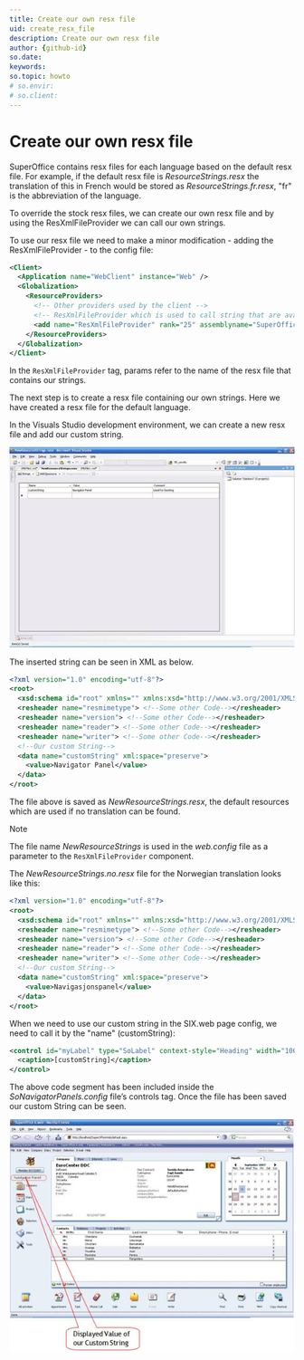 ```yaml
---
title: Create our own resx file
uid: create_resx_file
description: Create our own resx file
author: {github-id}
so.date:
keywords:
so.topic: howto
# so.envir:
# so.client:
---
```


# Create our own resx file

SuperOffice contains resx files for each language based on the default resx file. For example, if the default resx file is *ResourceStrings.resx* the translation of this in French would be stored as *ResourceStrings.fr.resx*, "fr" is the abbreviation of the language.

To override the stock resx files, we can create our own resx file and by using the ResXmlFileProvider we can call our own strings.

To use our resx file we need to make a minor modification - adding the ResXmlFileProvider - to the config file:

```XML
<Client>
  <Application name="WebClient" instance="Web" />
  <Globalization>
    <ResourceProviders>
      <!-- Other providers used by the client -->
      <!-- ResXmlFileProvider which is used to call string that are available through resx files-->
      <add name="ResXmlFileProvider" rank="25" assemblyname="SuperOffice.DCF" objecttype="SuperOffice.Globalization.ResXmlFileProvider" params="NewResourceStrings" />
    </ResourceProviders>
  </Globalization>
</Client>
```

In the `ResXmlFileProvider` tag, params refer to the name of the resx file that contains our strings.

The next step is to create a resx file containing our own strings. Here we have created a resx file for the default language.

In the Visuals Studio development environment, we can create a new resx file and add our custom string.

![01][img1]

The inserted string can be seen in XML as below.

```XML
<?xml version="1.0" encoding="utf-8"?>
<root> 
  <xsd:schema id="root" xmlns="" xmlns:xsd="http://www.w3.org/2001/XMLSchema" xmlns:msdata="urn:schemas-microsoft-com:xml-msdata"> <!--Some other Code--> </xsd:schema>
  <resheader name="resmimetype"> <!--Some other Code--></resheader>
  <resheader name="version"> <!--Some other Code--></resheader>
  <resheader name="reader"> <!--Some other Code--></resheader>
  <resheader name="writer"> <!--Some other Code--></resheader>
  <!--Our custom String-->
  <data name="customString" xml:space="preserve">
    <value>Navigator Panel</value>
  </data>
</root>
```

The file above is saved as *NewResourceStrings.resx*, the default resources which are used if no translation can be found.

> [!NOTE]
> The file name *NewResourceStrings* is used in the *web.config* file as a parameter to the `ResXmlFileProvider` component.

The *NewResourceStrings.no.resx* file for the Norwegian translation looks like this:

```XML
<?xml version="1.0" encoding="utf-8"?>
<root> 
  <xsd:schema id="root" xmlns="" xmlns:xsd="http://www.w3.org/2001/XMLSchema" xmlns:msdata="urn:schemas-microsoft-com:xml-msdata"> <!--Some other Code--> </xsd:schema>
  <resheader name="resmimetype"> <!--Some other Code--></resheader>
  <resheader name="version"> <!--Some other Code--></resheader>
  <resheader name="reader"> <!--Some other Code--></resheader>
  <resheader name="writer"> <!--Some other Code--></resheader>
  <!--Our custom String-->
  <data name="customString" xml:space="preserve">
    <value>Navigasjonspanel</value>
  </data>
</root>
```

When we need to use our custom string in the SIX.web page config, we need to call it by the "name" (customString):

```XML
<control id="myLabel" type="SoLabel" context-style="Heading" width="100%">
  <caption>[customString]</caption>
</control>
```

The above code segment has been included inside the *SoNavigatorPanels.config* file’s controls tag. Once the file has been saved our custom String can be seen.

![02][img2]

<!-- Referenced images -->
[img1]: media/image001.jpg
[img2]: media/image002.jpg
